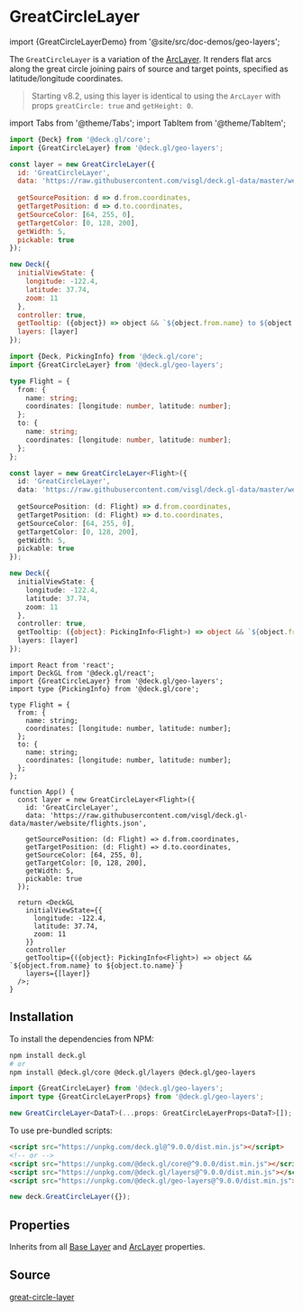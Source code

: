 # GreatCircleLayer

import {GreatCircleLayerDemo} from '@site/src/doc-demos/geo-layers';

<GreatCircleLayerDemo />

The `GreatCircleLayer` is a variation of the [ArcLayer](../layers/arc-layer.md). It renders flat arcs along the great circle joining pairs of source and target points,
specified as latitude/longitude coordinates.

> Starting v8.2, using this layer is identical to using the `ArcLayer` with props `greatCircle: true` and `getHeight: 0`.


import Tabs from '@theme/Tabs';
import TabItem from '@theme/TabItem';

<Tabs groupId="language">
  <TabItem value="js" label="JavaScript">

```js
import {Deck} from '@deck.gl/core';
import {GreatCircleLayer} from '@deck.gl/geo-layers';

const layer = new GreatCircleLayer({
  id: 'GreatCircleLayer',
  data: 'https://raw.githubusercontent.com/visgl/deck.gl-data/master/website/flights.json',
  
  getSourcePosition: d => d.from.coordinates,
  getTargetPosition: d => d.to.coordinates,
  getSourceColor: [64, 255, 0],
  getTargetColor: [0, 128, 200],
  getWidth: 5,
  pickable: true
});

new Deck({
  initialViewState: {
    longitude: -122.4,
    latitude: 37.74,
    zoom: 11
  },
  controller: true,
  getTooltip: ({object}) => object && `${object.from.name} to ${object.to.name}`,
  layers: [layer]
});
```

  </TabItem>
  <TabItem value="ts" label="TypeScript">

```ts
import {Deck, PickingInfo} from '@deck.gl/core';
import {GreatCircleLayer} from '@deck.gl/geo-layers';

type Flight = {
  from: {
    name: string;
    coordinates: [longitude: number, latitude: number];
  };
  to: {
    name: string;
    coordinates: [longitude: number, latitude: number];
  };
};

const layer = new GreatCircleLayer<Flight>({
  id: 'GreatCircleLayer',
  data: 'https://raw.githubusercontent.com/visgl/deck.gl-data/master/website/flights.json',
  
  getSourcePosition: (d: Flight) => d.from.coordinates,
  getTargetPosition: (d: Flight) => d.to.coordinates,
  getSourceColor: [64, 255, 0],
  getTargetColor: [0, 128, 200],
  getWidth: 5,
  pickable: true
});

new Deck({
  initialViewState: {
    longitude: -122.4,
    latitude: 37.74,
    zoom: 11
  },
  controller: true,
  getTooltip: ({object}: PickingInfo<Flight>) => object && `${object.from.name} to ${object.to.name}`,
  layers: [layer]
});
```

  </TabItem>
  <TabItem value="react" label="React">

```tsx
import React from 'react';
import DeckGL from '@deck.gl/react';
import {GreatCircleLayer} from '@deck.gl/geo-layers';
import type {PickingInfo} from '@deck.gl/core';

type Flight = {
  from: {
    name: string;
    coordinates: [longitude: number, latitude: number];
  };
  to: {
    name: string;
    coordinates: [longitude: number, latitude: number];
  };
};

function App() {
  const layer = new GreatCircleLayer<Flight>({
    id: 'GreatCircleLayer',
    data: 'https://raw.githubusercontent.com/visgl/deck.gl-data/master/website/flights.json',
    
    getSourcePosition: (d: Flight) => d.from.coordinates,
    getTargetPosition: (d: Flight) => d.to.coordinates,
    getSourceColor: [64, 255, 0],
    getTargetColor: [0, 128, 200],
    getWidth: 5,
    pickable: true
  });

  return <DeckGL
    initialViewState={{
      longitude: -122.4,
      latitude: 37.74,
      zoom: 11
    }}
    controller
    getTooltip={({object}: PickingInfo<Flight>) => object && `${object.from.name} to ${object.to.name}`}
    layers={[layer]}
  />;
}
```

  </TabItem>
</Tabs>


## Installation

To install the dependencies from NPM:

```bash
npm install deck.gl
# or
npm install @deck.gl/core @deck.gl/layers @deck.gl/geo-layers
```

```ts
import {GreatCircleLayer} from '@deck.gl/geo-layers';
import type {GreatCircleLayerProps} from '@deck.gl/geo-layers';

new GreatCircleLayer<DataT>(...props: GreatCircleLayerProps<DataT>[]);
```

To use pre-bundled scripts:

```html
<script src="https://unpkg.com/deck.gl@^9.0.0/dist.min.js"></script>
<!-- or -->
<script src="https://unpkg.com/@deck.gl/core@^9.0.0/dist.min.js"></script>
<script src="https://unpkg.com/@deck.gl/layers@^9.0.0/dist.min.js"></script>
<script src="https://unpkg.com/@deck.gl/geo-layers@^9.0.0/dist.min.js"></script>
```

```js
new deck.GreatCircleLayer({});
```


## Properties

Inherits from all [Base Layer](../core/layer.md) and [ArcLayer](../layers/arc-layer.md) properties.

## Source

[great-circle-layer](https://github.com/visgl/deck.gl/tree/master/modules/geo-layers/src/great-circle-layer)
